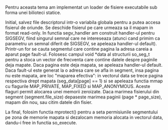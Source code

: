 Pentru aceasta tema am implementat un loader de fisiere executabile sub forma
unei bilioteci statice.

Initial, salvez file descriptorul intr-o variabila globala pentru a putea accesa fisierul
de oriunde. Se deschide fisierul pe care urmeaza sa il mapam in format read-only. In functia
segv_handler am construit handler-ul pentru SIGSEGV, fiind singurul semnal care ne intereseaza 
(atunci cand primim ca parametru un semnal diferit de SIGSEGV, se apeleaza handler-ul
default). Printr-un for se cauta segmentul care contine pagina la adresa careia a 
aparut page fault-ul. Folosesc campul void *data al structurii so_seg_t pentru a stoca
un vector de frecventa care contine datele despre paginile deja mapate. Daca pagina este
deja mapata, se apeleaza handler-ul default. Daca fault-ul este generat la o adresa care
se afla in segment, insa pagina nu este mapata, are loc "maparea efectiva": in vectorul data
se trece pagina respectiva drept mapata (seg_data[page] == 1) si se apeleaza functia mmap cu
flagurile MAP_PRIVATE, MAP_FIXED si MAP_ANONYMOUS. Aceste flaguri permit alocarea unei memorii
zeroizate. Daca marimea fisierului din segment (segment.file_size) depaseste marimea paginii
(page * page_size), mapam din nou, sau citim datele din fisier.

La final, folosim functia mprotect() pentru a seta permisiunile segmentului pe zona
de memorie mapata si dezalocam memoria alocata in vectorul data, dandu-i free in functia so_execute.

